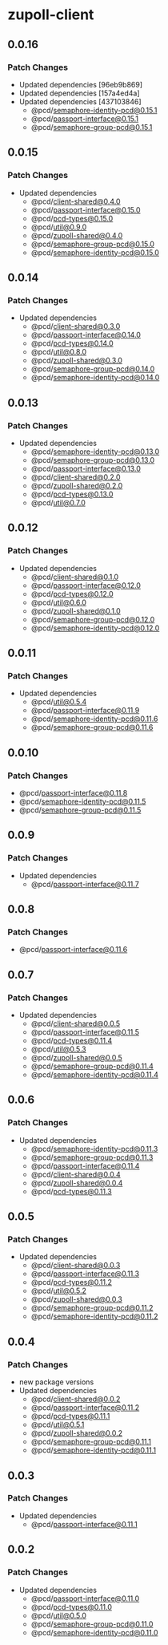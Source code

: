 # zupoll-client

## 0.0.16

### Patch Changes

- Updated dependencies [96eb9b869]
- Updated dependencies [157a4ed4a]
- Updated dependencies [437103846]
  - @pcd/semaphore-identity-pcd@0.15.1
  - @pcd/passport-interface@0.15.1
  - @pcd/semaphore-group-pcd@0.15.1

## 0.0.15

### Patch Changes

- Updated dependencies
  - @pcd/client-shared@0.4.0
  - @pcd/passport-interface@0.15.0
  - @pcd/pcd-types@0.15.0
  - @pcd/util@0.9.0
  - @pcd/zupoll-shared@0.4.0
  - @pcd/semaphore-group-pcd@0.15.0
  - @pcd/semaphore-identity-pcd@0.15.0

## 0.0.14

### Patch Changes

- Updated dependencies
  - @pcd/client-shared@0.3.0
  - @pcd/passport-interface@0.14.0
  - @pcd/pcd-types@0.14.0
  - @pcd/util@0.8.0
  - @pcd/zupoll-shared@0.3.0
  - @pcd/semaphore-group-pcd@0.14.0
  - @pcd/semaphore-identity-pcd@0.14.0

## 0.0.13

### Patch Changes

- Updated dependencies
  - @pcd/semaphore-identity-pcd@0.13.0
  - @pcd/semaphore-group-pcd@0.13.0
  - @pcd/passport-interface@0.13.0
  - @pcd/client-shared@0.2.0
  - @pcd/zupoll-shared@0.2.0
  - @pcd/pcd-types@0.13.0
  - @pcd/util@0.7.0

## 0.0.12

### Patch Changes

- Updated dependencies
  - @pcd/client-shared@0.1.0
  - @pcd/passport-interface@0.12.0
  - @pcd/pcd-types@0.12.0
  - @pcd/util@0.6.0
  - @pcd/zupoll-shared@0.1.0
  - @pcd/semaphore-group-pcd@0.12.0
  - @pcd/semaphore-identity-pcd@0.12.0

## 0.0.11

### Patch Changes

- Updated dependencies
  - @pcd/util@0.5.4
  - @pcd/passport-interface@0.11.9
  - @pcd/semaphore-identity-pcd@0.11.6
  - @pcd/semaphore-group-pcd@0.11.6

## 0.0.10

### Patch Changes

- @pcd/passport-interface@0.11.8
- @pcd/semaphore-identity-pcd@0.11.5
- @pcd/semaphore-group-pcd@0.11.5

## 0.0.9

### Patch Changes

- Updated dependencies
  - @pcd/passport-interface@0.11.7

## 0.0.8

### Patch Changes

- @pcd/passport-interface@0.11.6

## 0.0.7

### Patch Changes

- Updated dependencies
  - @pcd/client-shared@0.0.5
  - @pcd/passport-interface@0.11.5
  - @pcd/pcd-types@0.11.4
  - @pcd/util@0.5.3
  - @pcd/zupoll-shared@0.0.5
  - @pcd/semaphore-group-pcd@0.11.4
  - @pcd/semaphore-identity-pcd@0.11.4

## 0.0.6

### Patch Changes

- Updated dependencies
  - @pcd/semaphore-identity-pcd@0.11.3
  - @pcd/semaphore-group-pcd@0.11.3
  - @pcd/passport-interface@0.11.4
  - @pcd/client-shared@0.0.4
  - @pcd/zupoll-shared@0.0.4
  - @pcd/pcd-types@0.11.3

## 0.0.5

### Patch Changes

- Updated dependencies
  - @pcd/client-shared@0.0.3
  - @pcd/passport-interface@0.11.3
  - @pcd/pcd-types@0.11.2
  - @pcd/util@0.5.2
  - @pcd/zupoll-shared@0.0.3
  - @pcd/semaphore-group-pcd@0.11.2
  - @pcd/semaphore-identity-pcd@0.11.2

## 0.0.4

### Patch Changes

- new package versions
- Updated dependencies
  - @pcd/client-shared@0.0.2
  - @pcd/passport-interface@0.11.2
  - @pcd/pcd-types@0.11.1
  - @pcd/util@0.5.1
  - @pcd/zupoll-shared@0.0.2
  - @pcd/semaphore-group-pcd@0.11.1
  - @pcd/semaphore-identity-pcd@0.11.1

## 0.0.3

### Patch Changes

- Updated dependencies
  - @pcd/passport-interface@0.11.1

## 0.0.2

### Patch Changes

- Updated dependencies
  - @pcd/passport-interface@0.11.0
  - @pcd/pcd-types@0.11.0
  - @pcd/util@0.5.0
  - @pcd/semaphore-group-pcd@0.11.0
  - @pcd/semaphore-identity-pcd@0.11.0
